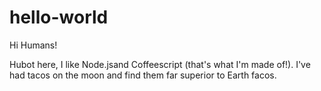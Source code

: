 # hello-world

Hi Humans!

Hubot here, I like Node.jsand Coffeescript (that's what I'm made of!).
I've had tacos on the moon and find them far superior to Earth facos.
